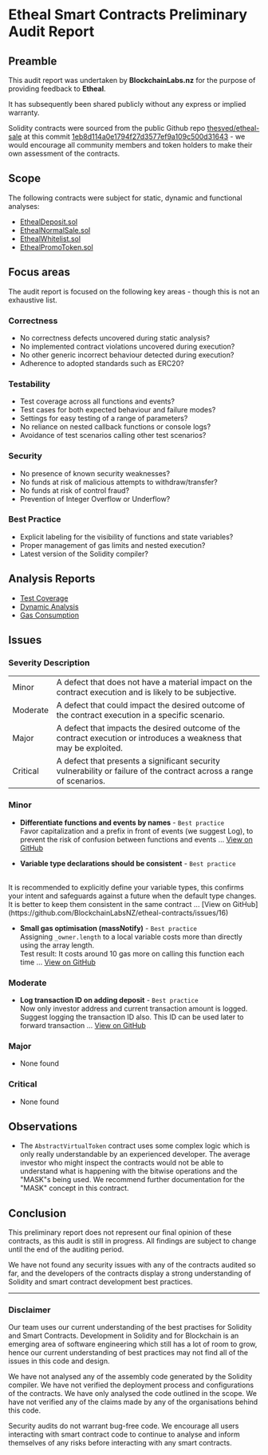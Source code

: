 # Etheal Smart Contracts Preliminary Audit Report

## Preamble
This audit report was undertaken by **BlockchainLabs.nz** for the purpose of providing feedback to **Etheal**.

It has subsequently been shared publicly without any express or implied warranty.

Solidity contracts were sourced from the public Github repo [thesved/etheal-sale](https://github.com/thesved/etheal-sale) at this commit [1eb8d114a0e1794f27d3577ef9a109c500d31643](https://github.com/thesved/etheal-sale/commit/1eb8d114a0e1794f27d3577ef9a109c500d31643) - we would encourage all community members and token holders to make their own assessment of the contracts.

## Scope
The following contracts were subject for static, dynamic and functional analyses:

- [EthealDeposit.sol](https://github.com/thesved/etheal-sale/blob/1eb8d114a0e1794f27d3577ef9a109c500d31643/contracts/EthealDeposit.sol)
- [EthealNormalSale.sol](https://github.com/thesved/etheal-sale/blob/1eb8d114a0e1794f27d3577ef9a109c500d31643/contracts/EthealNormalSale.sol)
- [EthealWhitelist.sol](https://github.com/thesved/etheal-sale/blob/1eb8d114a0e1794f27d3577ef9a109c500d31643/contracts/EthealWhitelist.sol)
- [EthealPromoToken.sol](https://github.com/thesved/etheal-sale/blob/1eb8d114a0e1794f27d3577ef9a109c500d31643/contracts/EthealPromoToken.sol)

## Focus areas
The audit report is focused on the following key areas - though this is not an exhaustive list.

### Correctness
- No correctness defects uncovered during static analysis?
- No implemented contract violations uncovered during execution?
- No other generic incorrect behaviour detected during execution?
- Adherence to adopted standards such as ERC20?

### Testability
- Test coverage across all functions and events?
- Test cases for both expected behaviour and failure modes?
- Settings for easy testing of a range of parameters?
- No reliance on nested callback functions or console logs?
- Avoidance of test scenarios calling other test scenarios?

### Security
- No presence of known security weaknesses?
- No funds at risk of malicious attempts to withdraw/transfer?
- No funds at risk of control fraud?
- Prevention of Integer Overflow or Underflow?

### Best Practice
- Explicit labeling for the visibility of functions and state variables?
- Proper management of gas limits and nested execution?
- Latest version of the Solidity compiler?

## Analysis Reports

- [Test Coverage](test-coverage.md)
- [Dynamic Analysis](dynamic-analysis.md)
- [Gas Consumption](gas-consumption-report.md)

## Issues

### Severity Description
<table>
<tr>
  <td>Minor</td>
  <td>A defect that does not have a material impact on the contract execution and is likely to be subjective.</td>
</tr>
<tr>
  <td>Moderate</td>
  <td>A defect that could impact the desired outcome of the contract execution in a specific scenario.</td>
</tr>
<tr>
  <td>Major</td>
  <td> A defect that impacts the desired outcome of the contract execution or introduces a weakness that may be exploited.</td>
</tr>
<tr>
  <td>Critical</td>
  <td>A defect that presents a significant security vulnerability or failure of the contract across a range of scenarios.</td>
</tr>
</table>

### Minor

- **Differentiate functions and events by names** - `Best practice`
<br>Favor capitalization and a prefix in front of events (we suggest Log), to prevent the risk of confusion between functions and events ... [View on GitHub](https://github.com/BlockchainLabsNZ/etheal-contracts/issues/20)

- **Variable type declarations should be consistent** - `Best practice`
<br>
It is recommended to explicitly define your variable types, this confirms your intent and safeguards against a future when the default type changes. It is better to keep them consistent in the same contract ... [View on GitHub](https://github.com/BlockchainLabsNZ/etheal-contracts/issues/16)

- **Small gas optimisation (massNotify)** - `Best practice`
<br>Assigning `_owner.length` to a local variable costs more than directly using the array length.<br>Test result: It costs around 10 gas more on calling this function each time ... [View on GitHub](https://github.com/BlockchainLabsNZ/etheal-contracts/issues/15)

### Moderate

- **Log transaction ID on adding deposit** - `Best practice`
<br>Now only investor address and current transaction amount is logged. Suggest logging the transaction ID also. This ID can be used later to forward transaction ... [View on GitHub](https://github.com/BlockchainLabsNZ/etheal-contracts/issues/18)

### Major

- None found

### Critical

- None found

## Observations

- The `AbstractVirtualToken` contract uses some complex logic which is only really understandable by an experienced developer. The average investor who might inspect the contracts would not be able to understand what is happening with the bitwise operations and the "MASK"s being used. We recommend further documentation for the "MASK" concept in this contract.

## Conclusion

This preliminary report does not represent our final opinion of these contracts, as this audit is still in progress. All findings are subject to change until the end of the auditing period.

We have not found any security issues with any of the contracts audited so far, and the developers of the contracts display a strong understanding of Solidity and smart contract development best practices.

___

### Disclaimer

Our team uses our current understanding of the best practises for Solidity and Smart Contracts. Development in Solidity and for Blockchain is an emerging area of software engineering which still has a lot of room to grow, hence our current understanding of best practices may not find all of the issues in this code and design.

We have not analysed any of the assembly code generated by the Solidity compiler. We have not verified the deployment process and configurations of the contracts. We have only analysed the code outlined in the scope. We have not verified any of the claims made by any of the organisations behind this code.

Security audits do not warrant bug-free code. We encourage all users interacting with smart contract code to continue to analyse and inform themselves of any risks before interacting with any smart contracts.

